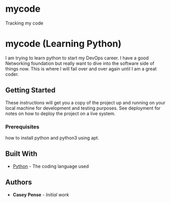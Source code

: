 # mycode
Tracking my code
# mycode (Learning Python)

I am trying to learn python to start my DevOps career. I have a good Networking foundation but really want to dive into the software side of things now. This is where I will fail over and over again until I am a great coder. 

## Getting Started

These instructions will get you a copy of the project up and running on your local machine
for development and testing purposes. See deployment for notes on how to deploy the project
on a live system.

### Prerequisites

how to install python and python3 using apt.

## Built With

* [Python](https://www.python.org/) - The coding language used

## Authors

* **Casey Pense** - *Initial work* 

